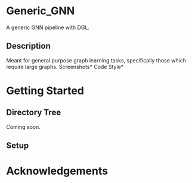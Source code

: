 # Generic_GNN
A generic GNN pipeline with DGL.
## Description
Meant for general purpose graph learning tasks, specifically those which require large graphs.
Screenshots*
Code Style*

# Getting Started
## Directory Tree
Coming soon.
## Setup

# Acknowledgements
